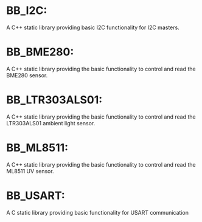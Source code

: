 # BB_I2C:
A C++ static library providing basic I2C functionality for I2C masters.

# BB_BME280:
A C++ static library providing the basic functionality to control and read the BME280 sensor.

# BB_LTR303ALS01:
A C++ static library providing the basic functionality to control and read the LTR303ALS01 
ambient light sensor.

# BB_ML8511:
A C++ static library providing the basic functionality to control and read the ML8511 UV sensor.

# BB_USART:
A C static library providing basic functionality for USART communication

